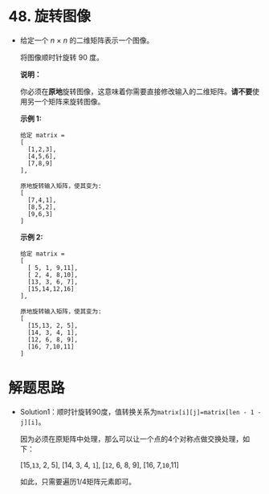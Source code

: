 # 48. 旋转图像

- 给定一个 *n* × *n* 的二维矩阵表示一个图像。

  将图像顺时针旋转 90 度。

  **说明：**

  你必须在**原地**旋转图像，这意味着你需要直接修改输入的二维矩阵。**请不要**使用另一个矩阵来旋转图像。

  **示例 1:**

  ```
  给定 matrix = 
  [
    [1,2,3],
    [4,5,6],
    [7,8,9]
  ],
  
  原地旋转输入矩阵，使其变为:
  [
    [7,4,1],
    [8,5,2],
    [9,6,3]
  ]
  ```

  **示例 2:**

  ```
  给定 matrix =
  [
    [ 5, 1, 9,11],
    [ 2, 4, 8,10],
    [13, 3, 6, 7],
    [15,14,12,16]
  ], 
  
  原地旋转输入矩阵，使其变为:
  [
    [15,13, 2, 5],
    [14, 3, 4, 1],
    [12, 6, 8, 9],
    [16, 7,10,11]
  ]
  ```



# 解题思路

* Solution1：顺时针旋转90度，值转换关系为`matrix[i][j]=matrix[len - 1 - j][i]`。

  因为必须在原矩阵中处理，那么可以让一个点的4个对称点做交换处理，如下：

  [15,`13`,  2,  5],
  [14,  3,  4,  `1`],
  [`12`,  6,  8,  9],
  [16,  7,`10`,11]

  如此，只需要遍历1/4矩阵元素即可。


